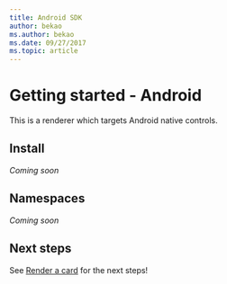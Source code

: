 ```yaml
---
title: Android SDK
author: bekao
ms.author: bekao
ms.date: 09/27/2017
ms.topic: article
---
```


# Getting started - Android

This is a renderer which targets Android native controls.

## Install
*Coming soon*

## Namespaces
*Coming soon*

## Next steps

See [Render a card](../render-a-card/android.md) for the next steps!